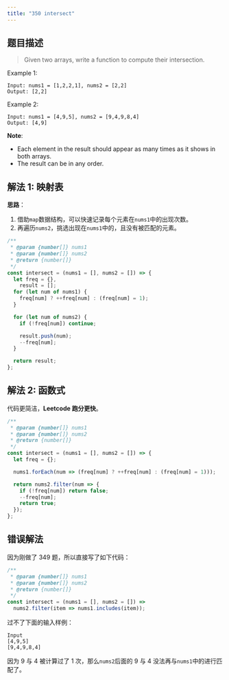 ```yaml
---
title: "350 intersect"
---
```


## 题目描述

> Given two arrays, write a function to compute their intersection.

Example 1:

```
Input: nums1 = [1,2,2,1], nums2 = [2,2]
Output: [2,2]
```

Example 2:

```
Input: nums1 = [4,9,5], nums2 = [9,4,9,8,4]
Output: [4,9]
```

**Note**:

- Each element in the result should appear as many times as it shows in both arrays.
- The result can be in any order.

## 解法 1: 映射表

**思路**：

1. 借助`map`数据结构，可以快速记录每个元素在`nums1`中的出现次数。
2. 再遍历`nums2`，挑选出现在`nums1`中的，且没有被匹配的元素。

```javascript
/**
 * @param {number[]} nums1
 * @param {number[]} nums2
 * @return {number[]}
 */
const intersect = (nums1 = [], nums2 = []) => {
  let freq = {},
    result = [];
  for (let num of nums1) {
    freq[num] ? ++freq[num] : (freq[num] = 1);
  }

  for (let num of nums2) {
    if (!freq[num]) continue;

    result.push(num);
    --freq[num];
  }

  return result;
};
```

## 解法 2: 函数式

代码更简洁，**Leetcode 跑分更快**。

```javascript
/**
 * @param {number[]} nums1
 * @param {number[]} nums2
 * @return {number[]}
 */
const intersect = (nums1 = [], nums2 = []) => {
  let freq = {};

  nums1.forEach(num => (freq[num] ? ++freq[num] : (freq[num] = 1)));

  return nums2.filter(num => {
    if (!freq[num]) return false;
    --freq[num];
    return true;
  });
};
```

## 错误解法

因为刚做了 349 题，所以直接写了如下代码：

```javascript
/**
 * @param {number[]} nums1
 * @param {number[]} nums2
 * @return {number[]}
 */
const intersect = (nums1 = [], nums2 = []) =>
  nums2.filter(item => nums1.includes(item));
```

过不了下面的输入样例：

```
Input
[4,9,5]
[9,4,9,8,4]
```

因为 9 与 4 被计算过了 1 次，那么`nums2`后面的 9 与 4 没法再与`nums1`中的进行匹配了。

